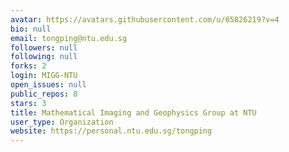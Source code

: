 ```yaml
---
avatar: https://avatars.githubusercontent.com/u/65826219?v=4
bio: null
email: tongping@ntu.edu.sg
followers: null
following: null
forks: 2
login: MIGG-NTU
open_issues: null
public_repos: 8
stars: 3
title: Mathematical Imaging and Geophysics Group at NTU
user_type: Organization
website: https://personal.ntu.edu.sg/tongping
---
```

